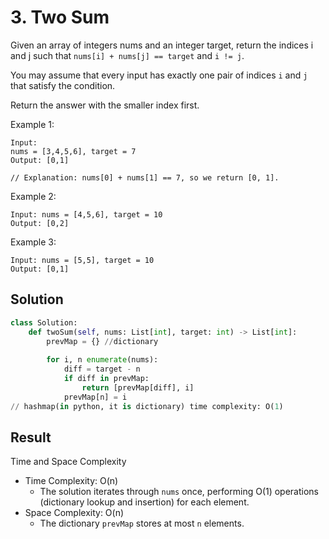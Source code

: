 # 3. Two Sum
Given an array of integers nums and an integer target, return the indices i and j such that `nums[i] + nums[j] == target` and `i != j`.

You may assume that every input has exactly one pair of indices `i` and `j` that satisfy the condition.

Return the answer with the smaller index first.

Example 1:
```
Input: 
nums = [3,4,5,6], target = 7
Output: [0,1]

// Explanation: nums[0] + nums[1] == 7, so we return [0, 1].
```

Example 2:
```
Input: nums = [4,5,6], target = 10
Output: [0,2]
```

Example 3:
```
Input: nums = [5,5], target = 10
Output: [0,1]
```

## Solution
```python
class Solution:
    def twoSum(self, nums: List[int], target: int) -> List[int]:
        prevMap = {} //dictionary
        
        for i, n enumerate(nums):
            diff = target - n
            if diff in prevMap:
                return [prevMap[diff], i]
            prevMap[n] = i
// hashmap(in python, it is dictionary) time complexity: O(1) 
```

## Result
Time and Space Complexity
* Time Complexity: O(n)
  * The solution iterates through `nums` once, performing O(1) operations (dictionary lookup and insertion) for each element.
* Space Complexity: O(n)
  * The dictionary `prevMap` stores at most `n` elements.
